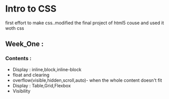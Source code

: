 # Intro to CSS
first effort to make css..modified the final project of html5 couse and used it woth css

## <b>Week_One :</b><br>
### Contents : <br>
<ul>
<li>Display : inline,block,inline-block</li>
<li>float and clearing</li>
<li>overflow(visible,hidden,scroll,auto)- when the whole content doesn't fit</li>
<li>Display : Table,Grid,Flexbox</li>
<li>Visibility</li>
 </ul>
